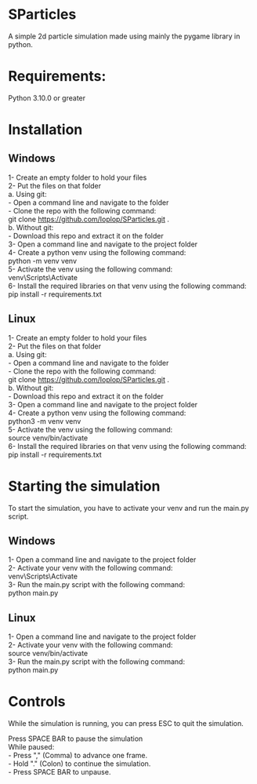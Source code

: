 # SParticles

A simple 2d particle simulation made using mainly the pygame library in python.


# Requirements:

Python 3.10.0 or greater

# Installation

## Windows

1- Create an empty folder to hold your files  
2- Put the files on that folder  
    a. Using git:  
        - Open a command line and navigate to the folder  
        - Clone the repo with the following command:  
            git clone https://github.com/Ioplop/SParticles.git .  
    b. Without git:  
        - Download this repo and extract it on the folder  
3- Open a command line and navigate to the project folder  
4- Create a python venv using the following command:  
    python -m venv venv  
5- Activate the venv using the following command:  
    venv\Scripts\Activate  
6- Install the required libraries on that venv using the following command:  
    pip install -r requirements.txt  

## Linux

1- Create an empty folder to hold your files  
2- Put the files on that folder  
    a. Using git:  
        - Open a command line and navigate to the folder  
        - Clone the repo with the following command:  
            git clone https://github.com/Ioplop/SParticles.git .  
    b. Without git:  
        - Download this repo and extract it on the folder  
3- Open a command line and navigate to the project folder  
4- Create a python venv using the following command:  
    python3 -m venv venv  
5- Activate the venv using the following command:  
    source venv/bin/activate  
6- Install the required libraries on that venv using the following command:  
    pip install -r requirements.txt  

# Starting the simulation

To start the simulation, you have to activate your venv and run the main.py script.

## Windows

1- Open a command line and navigate to the project folder  
2- Activate your venv with the following command:  
    venv\Scripts\Activate  
3- Run the main.py script with the following command:  
    python main.py  

## Linux

1- Open a command line and navigate to the project folder  
2- Activate your venv with the following command:  
    source venv/bin/activate  
3- Run the main.py script with the following command:  
    python main.py  

# Controls

While the simulation is running, you can press ESC to quit the simulation.  

Press SPACE BAR to pause the simulation  
While paused:  
    - Press "," (Comma) to advance one frame.  
    - Hold "." (Colon) to continue the simulation.  
    - Press SPACE BAR to unpause.  